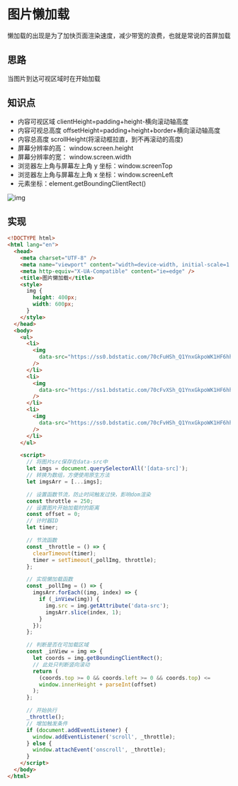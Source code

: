 # 图片懒加载

懒加载的出现是为了加快页面渲染速度，减少带宽的浪费，也就是常说的首屏加载

## 思路

当图片到达可视区域时在开始加载

## 知识点

- 内容可视区域 clientHeight=padding+height-横向滚动轴高度
- 内容可视总高度 offsetHeight=padding+height+border+横向滚动轴高度
- 内容总高度 scrollHeight(将滚动框拉直，到不再滚动的高度)
- 屏幕分辨率的高： window.screen.height
- 屏幕分辨率的宽： window.screen.width
- 浏览器左上角与屏幕左上角 y 坐标：window.screenTop
- 浏览器左上角与屏幕左上角 x 坐标：window.screenLeft
- 元素坐标：element.getBoundingClientRect()

![img](https://mdn.mozillademos.org/files/15087/rect.png)

## 实现

```html
<!DOCTYPE html>
<html lang="en">
  <head>
    <meta charset="UTF-8" />
    <meta name="viewport" content="width=device-width, initial-scale=1.0" />
    <meta http-equiv="X-UA-Compatible" content="ie=edge" />
    <title>图片懒加载</title>
    <style>
      img {
        height: 400px;
        width: 600px;
      }
    </style>
  </head>
  <body>
    <ul>
      <li>
        <img
          data-src="https://ss0.bdstatic.com/70cFuHSh_Q1YnxGkpoWK1HF6hhy/it/u=28885190,2415730730&fm=200&gp=0.jpg"
        />
      </li>
      <li>
        <img
          data-src="https://ss1.bdstatic.com/70cFvXSh_Q1YnxGkpoWK1HF6hhy/it/u=4107210306,3102159593&fm=200&gp=0.jpg"
        />
      </li>
      <li>
        <img
          data-src="https://ss0.bdstatic.com/70cFvHSh_Q1YnxGkpoWK1HF6hhy/it/u=80887341,294354381&fm=200&gp=0.jpg"
        />
      </li>
    </ul>

    <script>
      // 将图片src保存在data-src中
      let imgs = document.querySelectorAll('[data-src]');
      // 转换为数组，方便使用原生方法
      let imgsArr = [...imgs];

      // 设置函数节流，防止时间触发过快，影响dom渲染
      const throttle = 250;
      // 设置图片开始加载时的距离
      const offset = 0;
      // 计时器ID
      let timer;

      // 节流函数
      const _throttle = () => {
        clearTimeout(timer);
        timer = setTimeout(_pollImg, throttle);
      };

      // 实现懒加载函数
      const _pollImg = () => {
        imgsArr.forEach((img, index) => {
          if (_inView(img)) {
            img.src = img.getAttribute('data-src');
            imgsArr.slice(index, 1);
          }
        });
      };

      // 判断是否在可加载区域
      const _inView = img => {
        let coords = img.getBoundingClientRect();
        // 此处只判断竖向滚动
        return (
          (coords.top >= 0 && coords.left >= 0 && coords.top) <=
          window.innerHeight + parseInt(offset)
        );
      };

      // 开始执行
      _throttle();
      // 增加触发条件
      if (document.addEventListener) {
        window.addEventListener('scroll', _throttle);
      } else {
        window.attachEvent('onscroll', _throttle);
      }
    </script>
  </body>
</html>
```
